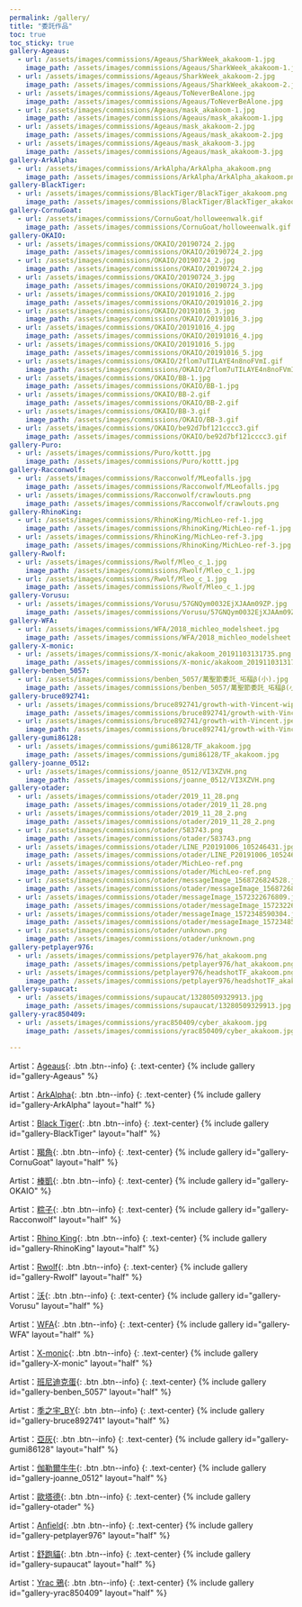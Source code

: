 ```yaml
---
permalink: /gallery/
title: "委託作品"
toc: true
toc_sticky: true
gallery-Ageaus:
  - url: /assets/images/commissions/Ageaus/SharkWeek_akakoom-1.jpg
    image_path: /assets/images/commissions/Ageaus/SharkWeek_akakoom-1.jpg
  - url: /assets/images/commissions/Ageaus/SharkWeek_akakoom-2.jpg
    image_path: /assets/images/commissions/Ageaus/SharkWeek_akakoom-2.jpg
  - url: /assets/images/commissions/Ageaus/ToNeverBeAlone.jpg
    image_path: /assets/images/commissions/Ageaus/ToNeverBeAlone.jpg
  - url: /assets/images/commissions/Ageaus/mask_akakoom-1.jpg
    image_path: /assets/images/commissions/Ageaus/mask_akakoom-1.jpg
  - url: /assets/images/commissions/Ageaus/mask_akakoom-2.jpg
    image_path: /assets/images/commissions/Ageaus/mask_akakoom-2.jpg
  - url: /assets/images/commissions/Ageaus/mask_akakoom-3.jpg
    image_path: /assets/images/commissions/Ageaus/mask_akakoom-3.jpg
gallery-ArkAlpha:
  - url: /assets/images/commissions/ArkAlpha/ArkAlpha_akakoom.png
    image_path: /assets/images/commissions/ArkAlpha/ArkAlpha_akakoom.png
gallery-BlackTiger:
  - url: /assets/images/commissions/BlackTiger/BlackTiger_akakoom.png
    image_path: /assets/images/commissions/BlackTiger/BlackTiger_akakoom.png
gallery-CornuGoat:
  - url: /assets/images/commissions/CornuGoat/holloweenwalk.gif
    image_path: /assets/images/commissions/CornuGoat/holloweenwalk.gif
gallery-OKAIO:
  - url: /assets/images/commissions/OKAIO/20190724_2.jpg
    image_path: /assets/images/commissions/OKAIO/20190724_2.jpg
  - url: /assets/images/commissions/OKAIO/20190724_2.jpg
    image_path: /assets/images/commissions/OKAIO/20190724_2.jpg
  - url: /assets/images/commissions/OKAIO/20190724_3.jpg
    image_path: /assets/images/commissions/OKAIO/20190724_3.jpg
  - url: /assets/images/commissions/OKAIO/20191016_2.jpg
    image_path: /assets/images/commissions/OKAIO/20191016_2.jpg
  - url: /assets/images/commissions/OKAIO/20191016_3.jpg
    image_path: /assets/images/commissions/OKAIO/20191016_3.jpg
  - url: /assets/images/commissions/OKAIO/20191016_4.jpg
    image_path: /assets/images/commissions/OKAIO/20191016_4.jpg
  - url: /assets/images/commissions/OKAIO/20191016_5.jpg
    image_path: /assets/images/commissions/OKAIO/20191016_5.jpg
  - url: /assets/images/commissions/OKAIO/2flom7uTILAYE4n8noFVmI.gif
    image_path: /assets/images/commissions/OKAIO/2flom7uTILAYE4n8noFVmI.gif
  - url: /assets/images/commissions/OKAIO/BB-1.jpg
    image_path: /assets/images/commissions/OKAIO/BB-1.jpg
  - url: /assets/images/commissions/OKAIO/BB-2.gif
    image_path: /assets/images/commissions/OKAIO/BB-2.gif
  - url: /assets/images/commissions/OKAIO/BB-3.gif
    image_path: /assets/images/commissions/OKAIO/BB-3.gif
  - url: /assets/images/commissions/OKAIO/be92d7bf121cccc3.gif
    image_path: /assets/images/commissions/OKAIO/be92d7bf121cccc3.gif
gallery-Puro:
  - url: /assets/images/commissions/Puro/kottt.jpg
    image_path: /assets/images/commissions/Puro/kottt.jpg
gallery-Racconwolf:
  - url: /assets/images/commissions/Racconwolf/MLeofalls.jpg
    image_path: /assets/images/commissions/Racconwolf/MLeofalls.jpg
  - url: /assets/images/commissions/Racconwolf/crawlouts.png
    image_path: /assets/images/commissions/Racconwolf/crawlouts.png
gallery-RhinoKing:
  - url: /assets/images/commissions/RhinoKing/MichLeo-ref-1.jpg
    image_path: /assets/images/commissions/RhinoKing/MichLeo-ref-1.jpg
  - url: /assets/images/commissions/RhinoKing/MichLeo-ref-3.jpg
    image_path: /assets/images/commissions/RhinoKing/MichLeo-ref-3.jpg
gallery-Rwolf:
  - url: /assets/images/commissions/Rwolf/Mleo_c_1.jpg
    image_path: /assets/images/commissions/Rwolf/Mleo_c_1.jpg
  - url: /assets/images/commissions/Rwolf/Mleo_c_1.jpg
    image_path: /assets/images/commissions/Rwolf/Mleo_c_1.jpg
gallery-Vorusu:
  - url: /assets/images/commissions/Vorusu/57GNQym0032EjXJAAm09ZP.jpg
    image_path: /assets/images/commissions/Vorusu/57GNQym0032EjXJAAm09ZP.jpg
gallery-WFA:
  - url: /assets/images/commissions/WFA/2018_michleo_modelsheet.jpg
    image_path: /assets/images/commissions/WFA/2018_michleo_modelsheet.jpg
gallery-X-monic:
  - url: /assets/images/commissions/X-monic/akakoom_20191103131735.png
    image_path: /assets/images/commissions/X-monic/akakoom_20191103131735.png
gallery-benben_5057:
  - url: /assets/images/commissions/benben_5057/萬聖節委託_坧稫β(小).jpg
    image_path: /assets/images/commissions/benben_5057/萬聖節委託_坧稫β(小).jpg
gallery-bruce892741:
  - url: /assets/images/commissions/bruce892741/growth-with-Vincent-wip.jpeg
    image_path: /assets/images/commissions/bruce892741/growth-with-Vincent-wip.jpeg
  - url: /assets/images/commissions/bruce892741/growth-with-Vincent.jpeg
    image_path: /assets/images/commissions/bruce892741/growth-with-Vincent.jpeg
gallery-gumi86128:
  - url: /assets/images/commissions/gumi86128/TF_akakoom.jpg
    image_path: /assets/images/commissions/gumi86128/TF_akakoom.jpg
gallery-joanne_0512:
  - url: /assets/images/commissions/joanne_0512/VI3XZVH.png
    image_path: /assets/images/commissions/joanne_0512/VI3XZVH.png
gallery-otader:
  - url: /assets/images/commissions/otader/2019_11_28.png
    image_path: /assets/images/commissions/otader/2019_11_28.png
  - url: /assets/images/commissions/otader/2019_11_28_2.png
    image_path: /assets/images/commissions/otader/2019_11_28_2.png
  - url: /assets/images/commissions/otader/583743.png
    image_path: /assets/images/commissions/otader/583743.png
  - url: /assets/images/commissions/otader/LINE_P20191006_105246431.jpg
    image_path: /assets/images/commissions/otader/LINE_P20191006_105246431.jpg
  - url: /assets/images/commissions/otader/MichLeo-ref.png
    image_path: /assets/images/commissions/otader/MichLeo-ref.png
  - url: /assets/images/commissions/otader/messageImage_1568726824528.jpg
    image_path: /assets/images/commissions/otader/messageImage_1568726824528.jpg 
  - url: /assets/images/commissions/otader/messageImage_1572322676809.jpg
    image_path: /assets/images/commissions/otader/messageImage_1572322676809.jpg
  - url: /assets/images/commissions/otader/messageImage_1572348590304.jpg
    image_path: /assets/images/commissions/otader/messageImage_1572348590304.jpg
  - url: /assets/images/commissions/otader/unknown.png
    image_path: /assets/images/commissions/otader/unknown.png
gallery-petplayer976:
  - url: /assets/images/commissions/petplayer976/hat_akakoom.png
    image_path: /assets/images/commissions/petplayer976/hat_akakoom.png
  - url: /assets/images/commissions/petplayer976/headshotTF_akakoom.png
    image_path: /assets/images/commissions/petplayer976/headshotTF_akakoom.png
gallery-supaucat:
  - url: /assets/images/commissions/supaucat/13280509329913.jpg
    image_path: /assets/images/commissions/supaucat/13280509329913.jpg
gallery-yrac850409:
  - url: /assets/images/commissions/yrac850409/cyber_akakoom.jpg
    image_path: /assets/images/commissions/yrac850409/cyber_akakoom.jpg

---
```


Artist：[Ageaus](https://www.furaffinity.net/user/ageaus/){: .btn .btn--info}
{: .text-center}
{% include gallery id="gallery-Ageaus" %}

Artist：[ArkAlpha](https://twitter.com/arkalpha){: .btn .btn--info}
{: .text-center}
{% include gallery id="gallery-ArkAlpha" layout="half" %}

Artist：[Black Tiger](https://www.furaffinity.net/user/blacktigerr){: .btn .btn--info}
{: .text-center}
{% include gallery id="gallery-BlackTiger" layout="half" %}

Artist：[羯角](https://www.plurk.com/CornuGoat){: .btn .btn--info}
{: .text-center}
{% include gallery id="gallery-CornuGoat" layout="half" %}

Artist：[棒凱](https://www.plurk.com/OKAIO){: .btn .btn--info}
{: .text-center}
{% include gallery id="gallery-OKAIO" %}

Artist：[粽子](https://twitter.com/racoonwolf){: .btn .btn--info}
{: .text-center}
{% include gallery id="gallery-Racconwolf" layout="half" %}

Artist：[Rhino King](https://www.furaffinity.net/user/rhinoking){: .btn .btn--info}
{: .text-center}
{% include gallery id="gallery-RhinoKing" layout="half" %}

Artist：[Rwolf](https://www.furaffinity.net/user/rwolf){: .btn .btn--info}
{: .text-center}
{% include gallery id="gallery-Rwolf" layout="half" %}

Artist：[沃](https://twitter.com/VorusuArts2){: .btn .btn--info}
{: .text-center}
{% include gallery id="gallery-Vorusu" layout="half" %}

Artist：[WFA](https://www.furaffinity.net/user/wfa){: .btn .btn--info}
{: .text-center}
{% include gallery id="gallery-WFA" layout="half" %}

Artist：[X-monic](https://twitter.com/MonaDever){: .btn .btn--info}
{: .text-center}
{% include gallery id="gallery-X-monic" layout="half" %}

Artist：[班尼迪克蛋](https://twitter.com/Banksy5057){: .btn .btn--info}
{: .text-center}
{% include gallery id="gallery-benben_5057" layout="half" %}

Artist：[季之宇_BY](https://twitter.com/bruce892741){: .btn .btn--info}
{: .text-center}
{% include gallery id="gallery-bruce892741" layout="half" %}

Artist：[亞灰](https://twitter.com/asiahao520){: .btn .btn--info}
{: .text-center}
{% include gallery id="gallery-gumi86128" layout="half" %}

Artist：[伽勒爾牛牛](https://twitter.com/roro860512){: .btn .btn--info}
{: .text-center}
{% include gallery id="gallery-joanne_0512" layout="half" %}

Artist：[歐塔德](https://www.furaffinity.net/user/feitade1001/){: .btn .btn--info}
{: .text-center}
{% include gallery id="gallery-otader" %}

Artist：[Anfield](https://twitter.com/petplayer976){: .btn .btn--info}
{: .text-center}
{% include gallery id="gallery-petplayer976" layout="half" %}

Artist：[舒跑貓](https://www.plurk.com/supaucat){: .btn .btn--info}
{: .text-center}
{% include gallery id="gallery-supaucat" layout="half" %}

Artist：[Yrac 鴉](https://www.plurk.com/yrac850409){: .btn .btn--info}
{: .text-center}
{% include gallery id="gallery-yrac850409" layout="half" %}
